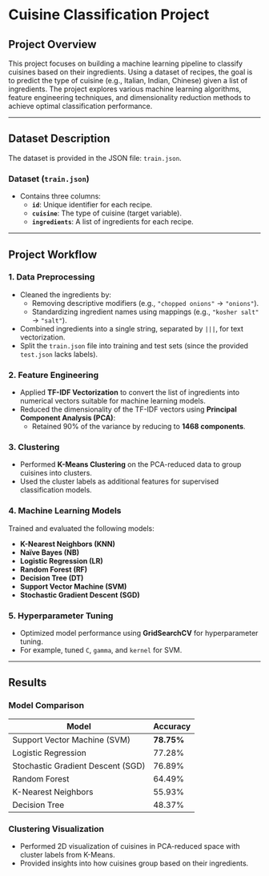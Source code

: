 # Cuisine Classification Project

## Project Overview
This project focuses on building a machine learning pipeline to classify cuisines based on their ingredients. Using a dataset of recipes, the goal is to predict the type of cuisine (e.g., Italian, Indian, Chinese) given a list of ingredients. The project explores various machine learning algorithms, feature engineering techniques, and dimensionality reduction methods to achieve optimal classification performance.

---

## Dataset Description

The dataset is provided in the JSON file: `train.json`.

### Dataset (`train.json`)
- Contains three columns:
  - **`id`**: Unique identifier for each recipe.
  - **`cuisine`**: The type of cuisine (target variable).
  - **`ingredients`**: A list of ingredients for each recipe.

---

## Project Workflow

### 1. Data Preprocessing
- Cleaned the ingredients by:
  - Removing descriptive modifiers (e.g., `"chopped onions"` → `"onions"`).
  - Standardizing ingredient names using mappings (e.g., `"kosher salt"` → `"salt"`).
- Combined ingredients into a single string, separated by `|||`, for text vectorization.
- Split the `train.json` file into training and test sets (since the provided `test.json` lacks labels).

### 2. Feature Engineering
- Applied **TF-IDF Vectorization** to convert the list of ingredients into numerical vectors suitable for machine learning models.
- Reduced the dimensionality of the TF-IDF vectors using **Principal Component Analysis (PCA)**:
  - Retained 90% of the variance by reducing to **1468 components**.

### 3. Clustering
- Performed **K-Means Clustering** on the PCA-reduced data to group cuisines into clusters.
- Used the cluster labels as additional features for supervised classification models.

### 4. Machine Learning Models
Trained and evaluated the following models:
- **K-Nearest Neighbors (KNN)**
- **Naïve Bayes (NB)**
- **Logistic Regression (LR)**
- **Random Forest (RF)**
- **Decision Tree (DT)**
- **Support Vector Machine (SVM)**
- **Stochastic Gradient Descent (SGD)**

### 5. Hyperparameter Tuning
- Optimized model performance using **GridSearchCV** for hyperparameter tuning.
- For example, tuned `C`, `gamma`, and `kernel` for SVM.

---

## Results

### Model Comparison
| Model                  | Accuracy     |
|------------------------|--------------|
| Support Vector Machine (SVM) | **78.75%**  |
| Logistic Regression    | 77.28%       |
| Stochastic Gradient Descent (SGD) | 76.89% |
| Random Forest          | 64.49%       |
| K-Nearest Neighbors    | 55.93%       |
| Decision Tree          | 48.37%       |

### Clustering Visualization
- Performed 2D visualization of cuisines in PCA-reduced space with cluster labels from K-Means.
- Provided insights into how cuisines group based on their ingredients.